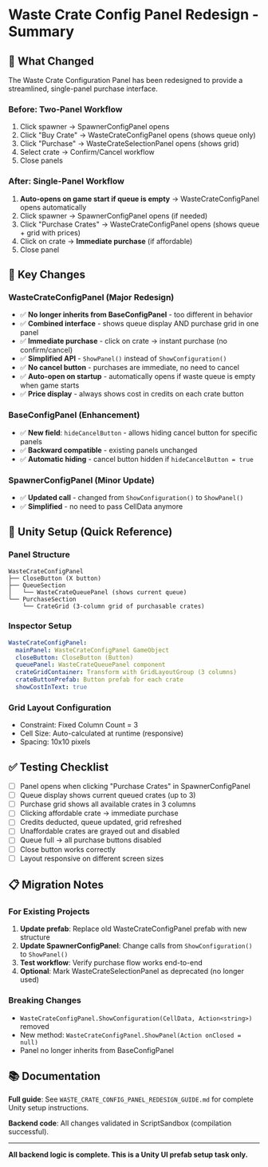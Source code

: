 # Waste Crate Config Panel Redesign - Summary

## 🎯 What Changed

The Waste Crate Configuration Panel has been redesigned to provide a streamlined, single-panel purchase interface.

### Before: Two-Panel Workflow
1. Click spawner → SpawnerConfigPanel opens
2. Click "Buy Crate" → WasteCrateConfigPanel opens (shows queue only)
3. Click "Purchase" → WasteCrateSelectionPanel opens (shows grid)
4. Select crate → Confirm/Cancel workflow
5. Close panels

### After: Single-Panel Workflow
1. **Auto-opens on game start if queue is empty** → WasteCrateConfigPanel opens automatically
2. Click spawner → SpawnerConfigPanel opens (if needed)
3. Click "Purchase Crates" → WasteCrateConfigPanel opens (shows queue + grid with prices)
4. Click on crate → **Immediate purchase** (if affordable)
5. Close panel

## 📝 Key Changes

### WasteCrateConfigPanel (Major Redesign)
- ✅ **No longer inherits from BaseConfigPanel** - too different in behavior
- ✅ **Combined interface** - shows queue display AND purchase grid in one panel
- ✅ **Immediate purchase** - click on crate → instant purchase (no confirm/cancel)
- ✅ **Simplified API** - `ShowPanel()` instead of `ShowConfiguration()`
- ✅ **No cancel button** - purchases are immediate, no need to cancel
- ✅ **Auto-open on startup** - automatically opens if waste queue is empty when game starts
- ✅ **Price display** - always shows cost in credits on each crate button

### BaseConfigPanel (Enhancement)
- ✅ **New field**: `hideCancelButton` - allows hiding cancel button for specific panels
- ✅ **Backward compatible** - existing panels unchanged
- ✅ **Automatic hiding** - cancel button hidden if `hideCancelButton = true`

### SpawnerConfigPanel (Minor Update)
- ✅ **Updated call** - changed from `ShowConfiguration()` to `ShowPanel()`
- ✅ **Simplified** - no need to pass CellData anymore

## 🚀 Unity Setup (Quick Reference)

### Panel Structure
```
WasteCrateConfigPanel
├── CloseButton (X button)
├── QueueSection
│   └── WasteCrateQueuePanel (shows current queue)
└── PurchaseSection
    └── CrateGrid (3-column grid of purchasable crates)
```

### Inspector Setup
```yaml
WasteCrateConfigPanel:
  mainPanel: WasteCrateConfigPanel GameObject
  closeButton: CloseButton (Button)
  queuePanel: WasteCrateQueuePanel component
  crateGridContainer: Transform with GridLayoutGroup (3 columns)
  crateButtonPrefab: Button prefab for each crate
  showCostInText: true
```

### Grid Layout Configuration
- Constraint: Fixed Column Count = 3
- Cell Size: Auto-calculated at runtime (responsive)
- Spacing: 10x10 pixels

## ✅ Testing Checklist

- [ ] Panel opens when clicking "Purchase Crates" in SpawnerConfigPanel
- [ ] Queue display shows current queued crates (up to 3)
- [ ] Purchase grid shows all available crates in 3 columns
- [ ] Clicking affordable crate → immediate purchase
- [ ] Credits deducted, queue updated, grid refreshed
- [ ] Unaffordable crates are grayed out and disabled
- [ ] Queue full → all purchase buttons disabled
- [ ] Close button works correctly
- [ ] Layout responsive on different screen sizes

## 📋 Migration Notes

### For Existing Projects
1. **Update prefab**: Replace old WasteCrateConfigPanel prefab with new structure
2. **Update SpawnerConfigPanel**: Change calls from `ShowConfiguration()` to `ShowPanel()`
3. **Test workflow**: Verify purchase flow works end-to-end
4. **Optional**: Mark WasteCrateSelectionPanel as deprecated (no longer used)

### Breaking Changes
- `WasteCrateConfigPanel.ShowConfiguration(CellData, Action<string>)` removed
- New method: `WasteCrateConfigPanel.ShowPanel(Action onClosed = null)`
- Panel no longer inherits from BaseConfigPanel

## 📚 Documentation

**Full guide**: See `WASTE_CRATE_CONFIG_PANEL_REDESIGN_GUIDE.md` for complete Unity setup instructions.

**Backend code**: All changes validated in ScriptSandbox (compilation successful).

---

**All backend logic is complete. This is a Unity UI prefab setup task only.**
